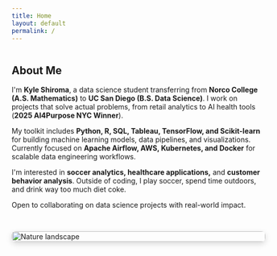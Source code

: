 ```yaml
---
title: Home
layout: default
permalink: /
---
```

<div class="section" style="display: flex; flex-wrap: wrap; gap: 30px; align-items: center;">
  <!-- Text column -->
  <div style="flex: 1; min-width: 300px;">
    <h2>About Me</h2>
    <p>
      I'm <strong>Kyle Shiroma</strong>, a data science student transferring from <strong>Norco College (A.S. Mathematics)</strong> 
      to <strong>UC San Diego (B.S. Data Science)</strong>. I work on projects that solve actual problems, from retail analytics to AI health tools 
      (<strong>2025 AI4Purpose NYC Winner</strong>).
    </p>
    <p>
      My toolkit includes <strong>Python, R, SQL, Tableau, TensorFlow, and Scikit-learn</strong> for building machine learning models, 
      data pipelines, and visualizations. Currently focused on <strong>Apache Airflow, AWS, Kubernetes, and Docker</strong> 
      for scalable data engineering workflows.
    </p>
    <p>
      I'm interested in <strong>soccer analytics, healthcare applications,</strong> and <strong>customer behavior analysis</strong>. 
      Outside of coding, I play soccer, spend time outdoors, and drink way too much diet coke.
    </p>
    <p>
      Open to collaborating on data science projects with real-world impact.
    </p>
  </div>
  
  <!-- Image column -->
  <div style="flex: 1; min-width: 300px;">
    <img src="{{ '/assets/img/nature-image.jpg' | relative_url }}" 
         alt="Nature landscape" 
         style="width: 100%; height: auto; border-radius: 8px; box-shadow: 0 4px 12px rgba(0,0,0,0.15);">
  </div>
</div>
